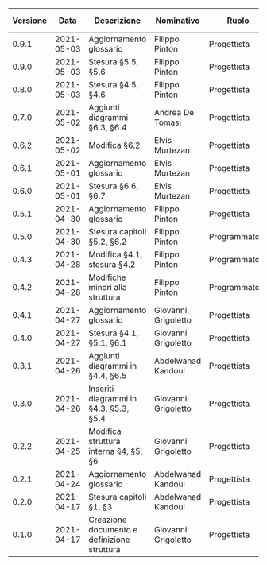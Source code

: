 | Versione | Data 	    | Descrizione 	                                   | Nominativo 	     | Ruolo 	     | Verificato da      |
|--------- |------	    |-------------	                                   |------------	     |-------	     |----------          |
|   0.9.1  | 2021-05-03 | Aggiornamento glossario                          | Filippo Pinton      | Progettista   | Alessio Trevisan   |
|   0.9.0  | 2021-05-03 | Stesura §5.5, §5.6                               | Filippo Pinton      | Progettista   | Alessio Trevisan   |
|   0.8.0  | 2021-05-03 | Stesura §4.5, §4.6                               | Filippo Pinton	     | Progettista   | Edoardo Caregnato  |
|   0.7.0  | 2021-05-02 | Aggiunti diagrammi §6.3, §6.4                    | Andrea De Tomasi    | Progettista   | Edoardo Caregnato  |
|   0.6.2  | 2021-05-02 | Modifica §6.2                                    | Elvis Murtezan      | Progettista   | Edoardo Caregnato  |
|   0.6.1  | 2021-05-01 | Aggiornamento glossario                          | Elvis Murtezan      | Progettista   | Alessio Trevisan   |
|   0.6.0  | 2021-05-01 | Stesura §6.6, §6.7                               | Elvis Murtezan      | Progettista   | Alessio Trevisan   |
|   0.5.1  | 2021-04-30 | Aggiornamento glossario                          | Filippo Pinton      | Progettista   | Alessio Trevisan   |
|   0.5.0  | 2021-04-30 | Stesura capitoli §5.2, §6.2                      | Filippo Pinton      | Programmatore | Alessio Trevisan   |
|   0.4.3  | 2021-04-28 | Modifica §4.1, stesura §4.2                      | Filippo Pinton      | Programmatore | Edoardo Caregnato  |
|   0.4.2  | 2021-04-28 | Modifiche minori alla struttura                  | Filippo Pinton      | Programmatore | Andrea De Tomasi   |
|   0.4.1  | 2021-04-27 | Aggiornamento glossario                          | Giovanni Grigoletto | Progettista   | Edoardo Caregnato  |
|   0.4.0  | 2021-04-27 | Stesura §4.1, §5.1, §6.1                         | Giovanni Grigoletto | Progettista   | Edoardo Caregnato  |
|   0.3.1  | 2021-04-26 | Aggiunti diagrammi in §4.4, §6.5                 | Abdelwahad Kandoul  | Progettista   | Andrea De Tomasi   |
|   0.3.0  | 2021-04-26 | Inseriti diagrammi in §4.3, §5.3, §5.4           | Giovanni Grigoletto | Progettista   | Edoardo Caregnato  |
|   0.2.2  | 2021-04-25 | Modifica struttura interna §4, §5, §6            | Giovanni Grigoletto | Progettista   | Alessio Trevisan   |
|   0.2.1  | 2021-04-24 | Aggiornamento glossario                          | Abdelwahad Kandoul  | Progettista   | Alessio Trevisan   |
|   0.2.0  | 2021-04-17 | Stesura capitoli §1, §3                          | Abdelwahad Kandoul  | Progettista   | Alessio Trevisan   |
|   0.1.0  | 2021-04-17 | Creazione documento e definizione struttura      | Giovanni Grigoletto | Progettista   | Alessio Trevisan   |